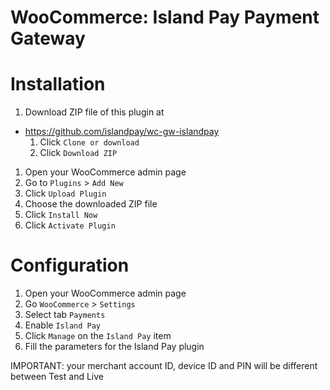 # WooCommerce: Island Pay Payment Gateway

# Installation

1. Download ZIP file of this plugin at
  * https://github.com/islandpay/wc-gw-islandpay
    1. Click `Clone or download`
    1. Click `Download ZIP`
1. Open your WooCommerce admin page
1. Go to `Plugins` > `Add New`
1. Click `Upload Plugin`
1. Choose the downloaded ZIP file
1. Click `Install Now`
1. Click `Activate Plugin`

# Configuration

1. Open your WooCommerce admin page
1. Go `WooCommerce` > `Settings`
1. Select tab `Payments`
1. Enable `Island Pay`
1. Click `Manage` on the `Island Pay` item
1. Fill the parameters for the Island Pay plugin

IMPORTANT: your merchant account ID, device ID and PIN will be different between Test and Live
